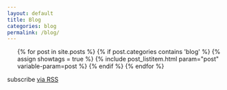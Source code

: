 ```yaml
---
layout: default
title: Blog
categories: blog
permalink: /blog/
---
```



  <!--<h1 class="page-heading">Posts</h1>-->

  <ul class="post-list">
    {% for post in site.posts %}
      {% if post.categories contains 'blog'  %}
        {% assign showtags = true %}
        {% include post_listitem.html param="post" variable-param=post %}
      {% endif %}
    {% endfor %}
  </ul>

  <p class="rss-subscribe">subscribe <a href="{{ "/feed.xml" | prepend: site.baseurl }}">via RSS</a></p>